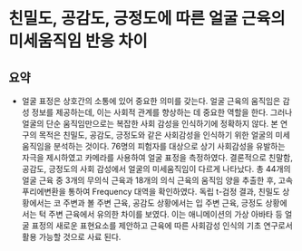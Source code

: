 # 친밀도, 공감도, 긍정도에 따른 얼굴 근육의 미세움직임 반응 차이

## 요약
* 얼굴 표정은 상호간의 소통에 있어 중요한 의미를 갖는다.
얼굴 근육의 움직임은 감성 정보를 제공하는데, 이는 사회적 관계를 향상하는 데 중요한 역할을 한다.
그러나 얼굴의 단순 움직임만으로는 복잡한 사회 감성을 인식하기에 정확하지 않다.
본 연구의 목적은 친밀도, 공감도, 긍정도와 같은 사회감성을 인식하기 위한 얼굴의 미세 움직임을 분석하는 것이다.
76명의 피험자를 대상으로 상기 사회감성을 유발하는 자극을 제시하였고 카메라를 사용하여 얼굴 표정을 측정하였다. 결론적으로 친말함, 공감도, 긍정도의 사회 감성에서 얼굴의 미세움직임이 다르게 나타났다.
총 44개의 얼굴 근육 중 3개의 무의식 근육과 18개의 의식 근육의 움직임 양을 추출한 후, 고속푸리에변환을 통하여 Frequency 대역을 확인하였다.
독립 t-검정 결과, 친밀도 상황에서는 코 주변과 볼 주변 근육, 공감도 상황에서는 입 주변 근육, 긍정도 상황에서는 턱 주변 근육에서 유의한 차이를 보였다.
이는 애니메이션의 가상 아바타 등 얼굴 표정의 새로운 표현요소를 제안하고 근육에 따른 사회감성 인식의 기초 연구로서 활용 가능할 것으로 사료 된다.
